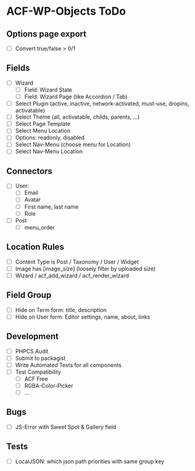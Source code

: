 ACF-WP-Objects ToDo
===================

Options page export
-------------------
 - [ ] Convert true/false > 0/1

Fields
------
- [ ] Wizard
  - [ ] Field: Wizard State
  - [ ] Field: Wizard Page (like Accordion / Tab)
- [ ] Select Plugin (active, inactive, network-activated, must-use, dropins, activatable)
- [ ] Select Theme (all, activatable, childs, parents, ...)
- [ ] Select Page Template
- [ ] Select Menu Location
- [ ] Options: readonly, disabled
- [ ] Select Nav-Menu (choose menu for Location)
- [ ] Select Nav-Menu Location

Connectors
----------
- [ ] User:
  - [ ] Email
  - [ ] Avatar
  - [ ] First name, last name
  - [ ] Role
- [ ] Post
  - [ ] menu_order

Location Rules
--------------
 - [ ] Content Type is Post / Taxonomy / User / Widget
 - [ ] Image has [image_size] (loosely filter by uploaded size)
 - [ ] Wizard / acf_add_wizard / acf_render_wizard

Field Group
-----------
 - [ ] Hide on Term form: title, description
 - [ ] Hide on User form: Editor settings, name, about, links

Development
-----------
 - [ ] PHPCS Audit
 - [ ] Submit to packagist
 - [ ] Write Automated Tests for all components
 - [ ] Test Compatibility
   - [ ] ACF Free
   - [ ] RGBA-Color-Picker
   - [ ] ...

Bugs
----
 - [ ] JS-Error with Sweet Spot & Gallery field

Tests
-----
 - [ ] LocalJSON: which json path priorities with same group key
